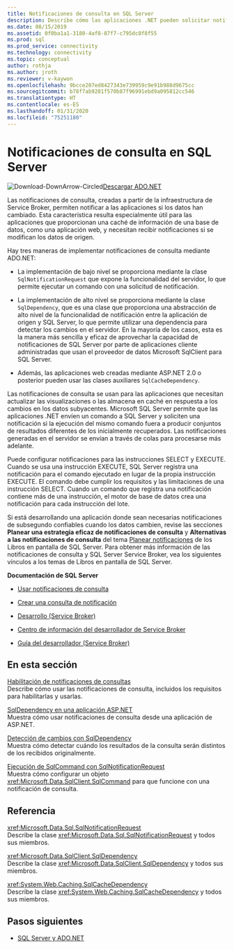 ```yaml
---
title: Notificaciones de consulta en SQL Server
description: Describe cómo las aplicaciones .NET pueden solicitar notificaciones de SQL Server cuando los datos han cambiado.
ms.date: 08/15/2019
ms.assetid: 0f0ba1a1-3180-4af8-87f7-c795dc8f8f55
ms.prod: sql
ms.prod_service: connectivity
ms.technology: connectivity
ms.topic: conceptual
author: rothja
ms.author: jroth
ms.reviewer: v-kaywon
ms.openlocfilehash: 9bcce207ed8427343e739959c9e91b988d9675cc
ms.sourcegitcommit: b78f7ab9281f570b87f96991ebd9a095812cc546
ms.translationtype: HT
ms.contentlocale: es-ES
ms.lasthandoff: 01/31/2020
ms.locfileid: "75251180"
---
```

# <a name="query-notifications-in-sql-server"></a>Notificaciones de consulta en SQL Server

![Download-DownArrow-Circled](../../../ssdt/media/download.png)[Descargar ADO.NET](../../sql-connection-libraries.md#anchor-20-drivers-relational-access)

Las notificaciones de consulta, creadas a partir de la infraestructura de Service Broker, permiten notificar a las aplicaciones si los datos han cambiado. Esta característica resulta especialmente útil para las aplicaciones que proporcionan una caché de información de una base de datos, como una aplicación web, y necesitan recibir notificaciones si se modifican los datos de origen.  
  
Hay tres maneras de implementar notificaciones de consulta mediante ADO.NET:  
  
- La implementación de bajo nivel se proporciona mediante la clase `SqlNotificationRequest` que expone la funcionalidad del servidor, lo que permite ejecutar un comando con una solicitud de notificación.  
  
- La implementación de alto nivel se proporciona mediante la clase `SqlDependency`, que es una clase que proporciona una abstracción de alto nivel de la funcionalidad de notificación entre la aplicación de origen y SQL Server, lo que permite utilizar una dependencia para detectar los cambios en el servidor. En la mayoría de los casos, esta es la manera más sencilla y eficaz de aprovechar la capacidad de notificaciones de SQL Server por parte de aplicaciones cliente administradas que usan el proveedor de datos Microsoft SqlClient para SQL Server.  
  
- Además, las aplicaciones web creadas mediante ASP.NET 2.0 o posterior pueden usar las clases auxiliares `SqlCacheDependency`.  
  
Las notificaciones de consulta se usan para las aplicaciones que necesitan actualizar las visualizaciones o las almacena en caché en respuesta a los cambios en los datos subyacentes. Microsoft SQL Server permite que las aplicaciones .NET envíen un comando a SQL Server y soliciten una notificación si la ejecución del mismo comando fuera a producir conjuntos de resultados diferentes de los inicialmente recuperados. Las notificaciones generadas en el servidor se envían a través de colas para procesarse más adelante.  
  
Puede configurar notificaciones para las instrucciones SELECT y EXECUTE. Cuando se usa una instrucción EXECUTE, SQL Server registra una notificación para el comando ejecutado en lugar de la propia instrucción EXECUTE. El comando debe cumplir los requisitos y las limitaciones de una instrucción SELECT. Cuando un comando que registra una notificación contiene más de una instrucción, el motor de base de datos crea una notificación para cada instrucción del lote.  
  
Si está desarrollando una aplicación donde sean necesarias notificaciones de subsegundo confiables cuando los datos cambien, revise las secciones **Planear una estrategia eficaz de notificaciones de consulta** y **Alternativas a las notificaciones de consulta** del tema [Planear notificaciones](https://go.microsoft.com/fwlink/?LinkId=211984) de los Libros en pantalla de SQL Server. Para obtener más información de las notificaciones de consulta y SQL Server Service Broker, vea los siguientes vínculos a los temas de Libros en pantalla de SQL Server.  
  
**Documentación de SQL Server**  
  
- [Usar notificaciones de consulta](https://docs.microsoft.com/previous-versions/sql/sql-server-2008-r2/ms175110(v=sql.105))  
  
- [Crear una consulta de notificación](https://docs.microsoft.com/previous-versions/sql/sql-server-2008-r2/ms181122(v=sql.105))  
  
- [Desarrollo (Service Broker)](https://docs.microsoft.com/previous-versions/sql/sql-server-2008-r2/bb522889(v=sql.105))  
  
- [Centro de información del desarrollador de Service Broker](https://docs.microsoft.com/previous-versions/sql/sql-server-2008-r2/ms166100(v=sql.105))  
  
- [Guía del desarrollador (Service Broker)](https://docs.microsoft.com/previous-versions/sql/sql-server-2008-r2/bb522908(v=sql.105))  
  
## <a name="in-this-section"></a>En esta sección  
[Habilitación de notificaciones de consultas](enable-query-notifications.md)  
Describe cómo usar las notificaciones de consulta, incluidos los requisitos para habilitarlas y usarlas.  
  
[SqlDependency en una aplicación ASP.NET](sqldependency-aspnet-app.md)  
Muestra cómo usar notificaciones de consulta desde una aplicación de ASP.NET.  
  
[Detección de cambios con SqlDependency](detect-changes-sqldependency.md)  
Muestra cómo detectar cuándo los resultados de la consulta serán distintos de los recibidos originalmente.  
  
[Ejecución de SqlCommand con SqlNotificationRequest](sqlcommand-execution-sqlnotificationrequest.md)  
Muestra cómo configurar un objeto <xref:Microsoft.Data.SqlClient.SqlCommand> para que funcione con una notificación de consulta.  
  
## <a name="reference"></a>Referencia  
<xref:Microsoft.Data.Sql.SqlNotificationRequest>  
Describe la clase <xref:Microsoft.Data.Sql.SqlNotificationRequest> y todos sus miembros.  
  
<xref:Microsoft.Data.SqlClient.SqlDependency>  
Describe la clase <xref:Microsoft.Data.SqlClient.SqlDependency> y todos sus miembros.  
  
<xref:System.Web.Caching.SqlCacheDependency>  
Describe la clase <xref:System.Web.Caching.SqlCacheDependency> y todos sus miembros.  
  
## <a name="next-steps"></a>Pasos siguientes
- [SQL Server y ADO.NET](index.md)
